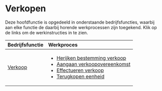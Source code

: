 # Verkopen

Deze hoofdfunctie is opgedeeld in onderstaande bedrijfsfuncties, waarbij aan elke functie de daarbij horende werkprocessen zijn toegekend. Klik op de links om de werkinstructies in te zien.

Bedrijfsfunctie | Werkproces
:--- | :---
[Verkoop](verkoop/) | <ul><li>[Herijken bestemming verkoop](herijken-bestemming-verkoop/)</li><li>[Aangaan verkoopovereenkomst](aangaan-verkoopovereenkomst/)</li><li>[Effectueren verkoop](effectueren-verkoop/)</li><li>[Terugkopen eenheid](terugkopen-eenheid/)</li></ul>

